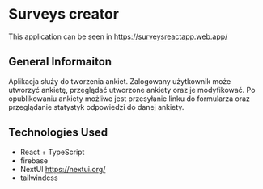 # Surveys creator

This application can be seen in https://surveysreactapp.web.app/

## General Informaiton

Aplikacja służy do tworzenia ankiet. Zalogowany użytkownik może utworzyć ankietę, przeglądać utworzone ankiety oraz je modyfikować. Po opublikowaniu ankiety możliwe jest przesyłanie linku do formularza oraz przeglądanie statystyk odpowiedzi do danej ankiety.

## Technologies Used

- React + TypeScript
- firebase
- NextUI https://nextui.org/
- tailwindcss
